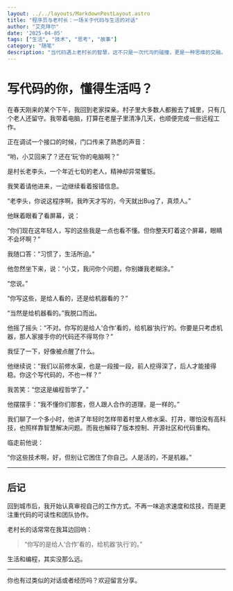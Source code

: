```yaml
---
layout: ../../layouts/MarkdownPostLayout.astro
title: "程序员与老村长：一场关于代码与生活的对话"
author: "艾克拜尔"
date: '2025-04-05'
tags: ["生活", "技术", "思考", "故事"]
category: "随笔"
description: "当代码遇上老村长的智慧，这不只是一次代沟的碰撞，更是一种思维的交融。"
---
```

# 写代码的你，懂得生活吗？

在春天刚来的某个下午，我回到老家探亲。村子里大多数人都搬去了城里，只有几个老人还留守。我带着电脑，打算在老屋子里清净几天，也顺便完成一些远程工作。

正在调试一个接口的时候，门口传来了熟悉的声音：

“哟，小艾回来了？还在‘玩’你的电脑啊？”

是村长老李头，一个年近七旬的老人，精神却异常矍铄。

我笑着请他进来，一边继续看着报错信息。

“老李头，你说这程序啊，我昨天才写的，今天就出Bug了，真烦人。”

他眯着眼看了看屏幕，说：

“你们现在这年轻人，写的这些我是一点也看不懂。但你整天盯着这个屏幕，眼睛不会坏啊？”

我随口答：“习惯了，生活所迫。”

他忽然坐下来，说：“小艾，我问你个问题，你别嫌我老糊涂。”

“您说。”

“你写这些，是给人看的，还是给机器看的？”

“当然是给机器看的。”我脱口而出。

他摇了摇头：“不对。你写的是给人‘合作’看的，给机器‘执行’的。你要是只考虑机器，那人家接手你的代码还不得骂你？”

我怔了一下，好像被点醒了什么。

他继续说：“我们以前修水渠，也是一段接一段，前人挖得深了，后人才能接得稳。你这个写代码的，不也一样？”

我苦笑：“您这是编程哲学了。”

他摆摆手：“我不懂你们那套，但人跟人合作的道理，是一样的。”

我们聊了一个多小时，他讲了年轻时怎样带着村里人修水渠、打井，哪怕没有高科技，也照样靠智慧解决问题。而我也解释了版本控制、开源社区和代码重构。

临走前他说：

“你这些技术啊，好，但别让它困住了你自己。人是活的，不是机器。”

---

## 后记

回到城市后，我开始认真审视自己的工作方式。不再一味追求速度和炫技，而是更注重代码的可读性和团队协作。

老村长的话常常在我耳边回响：

> “你写的是给人‘合作’看的，给机器‘执行’的。”

生活和编程，其实没那么远。

---

你也有过类似的对话或者经历吗？欢迎留言分享。


